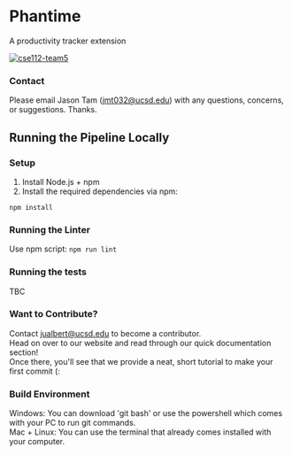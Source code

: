 # Phantime

A productivity tracker extension

[![cse112-team5](https://circleci.com/gh/cse112-team5/team5-project.svg?style=shield&circle-token=9ab1869a799656127e94839e3b76b45837084720)](https://app.circleci.com/pipelines/github/cse112-team5/team5-project)

### Contact
Please email Jason Tam (jmt032@ucsd.edu) with any questions, concerns, or suggestions. Thanks.

## Running the Pipeline Locally 

### Setup 

1. Install Node.js + npm 
2. Install the required dependencies via npm: 

```
npm install
```

### Running the Linter
Use npm script: `npm run lint` 


### Running the tests
TBC 

### Want to Contribute?
Contact jualbert@ucsd.edu to become a contributor.  
Head on over to our website and read through our quick documentation section!   
Once there, you'll see that we provide a neat, short tutorial to make your first commit (:  

### Build Environment
Windows: You can download 'git bash' or use the powershell which comes with your PC to run git commands.  
Mac + Linux: You can use the terminal that already comes installed with your computer.

